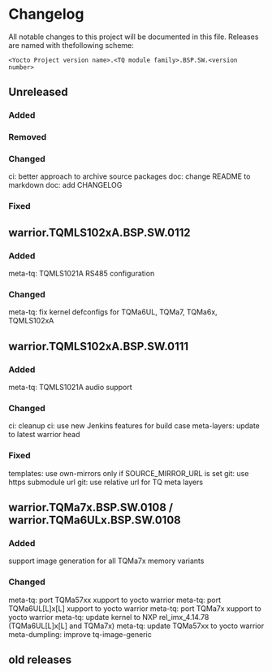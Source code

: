 # Changelog

All notable changes to this project will be documented in this file.
Releases are named with thefollowing scheme:

`<Yocto Project version name>.<TQ module family>.BSP.SW.<version number>`

## Unreleased

### Added

### Removed

### Changed

ci: better approach to archive source packages
doc: change README to markdown
doc: add CHANGELOG

### Fixed

## warrior.TQMLS102xA.BSP.SW.0112

### Added

meta-tq: TQMLS1021A RS485 configuration

### Changed

meta-tq: fix kernel defconfigs for TQMa6UL, TQMa7, TQMa6x, TQMLS102xA

## warrior.TQMLS102xA.BSP.SW.0111

### Added

meta-tq: TQMLS1021A audio support

### Changed

ci: cleanup
ci: use new Jenkins features for build case
meta-layers: update to latest warrior head

### Fixed

templates: use own-mirrors only if SOURCE_MIRROR_URL is set
git: use https submodule url
git: use relative url for TQ meta layers

## warrior.TQMa7x.BSP.SW.0108 / warrior.TQMa6ULx.BSP.SW.0108

### Added

support image generation for all TQMa7x memory variants

### Changed

meta-tq: port TQMa57xx xupport to yocto warrior
meta-tq: port TQMa6UL\[L\]x\[L\] xupport to yocto warrior
meta-tq: port TQMa7x xupport to yocto warrior
meta-tq: update kernel to NXP rel_imx_4.14.78 (TQMa6UL\[L\]x\[L\] and TQMa7x)
meta-tq: update TQMa57xx to yocto warrior
meta-dumpling: improve tq-image-generic

## old releases
